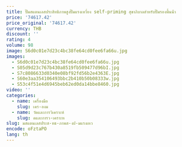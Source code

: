 ```yaml
---
title: ปั๊มสแตนเลสประสิทธิภาพสูงปั๊มแรงเหวี่ยง self-priming สุขาภิบาลสําหรับปั๊มรองพื้นน้ํา
price: '74617.42'
price_original: '74617.42'
currency: THB
discount: ''
rating: 4
volume: 98
image: S6d0c01e7d23c4bc38fe64cd0fee6fa66u.jpg
images:
  - S6d0c01e7d23c4bc38fe64cd0fee6fa66u.jpg
  - S05d9d23c767b430a8519fb509477d96bI.jpg
  - S7c8086633d0340e08bf92fd56b2e4363E.jpg
  - S60e3aa354106493bbc2b410b50b08333w.jpg
  - S53c4f51e4d6945beb62ed0da14bbe8460.jpg
video: ''
categories:
  - name: เครื่องมือ
    slug: เคร-องม
  - name: วัดและการวิเคราะห์
    slug: ดและการว-เคราะห
slug: มสแตนเลสประส-ทธ-ภาพส-งป-มแรงเหว
encode: oFztaPO
lang: th
---
```

  